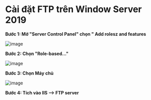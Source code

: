 # Cài đặt FTP trên Window Server 2019

**Bước 1: Mở "Server Control Panel" chọn " Add rolesz and features**

![image](https://user-images.githubusercontent.com/111721629/193974869-1268e0c1-2728-4ca1-b110-6d14ab756690.png)

**Bước 2: Chọn "Role-based..."**

![image](https://user-images.githubusercontent.com/111721629/193975040-6f16c462-8bc2-47df-ae82-3ed1cd7c45e0.png)

**Bước 3: Chọn Máy chủ**

![image](https://user-images.githubusercontent.com/111721629/193975634-336df7e2-e3c8-48b0-a0c3-3661da91f051.png)

**Bước 4: Tích  vào IIS --> FTP server**


